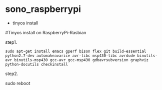# sono_raspberrypi

* tinyos install


#Tinyos install on RaspberryPi-Rasbian

step1.
```
sudo apt-get install emacs gperf bison flex git build-essential python2.7-dev automakeavarice avr-libc msp430-libc avrdude binutils-avr binutils-msp430 gcc-avr gcc-msp430 gdbavrsubversion graphviz python-docutils checkinstall

```
step2.

sudo reboot
